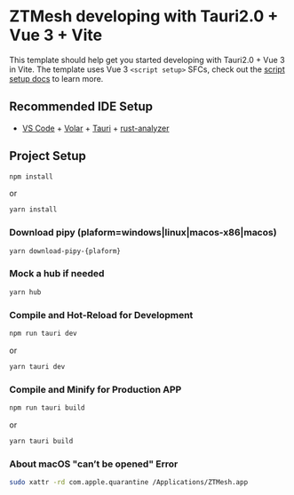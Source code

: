 # ZTMesh developing with  Tauri2.0 + Vue 3 + Vite

This template should help get you started developing with Tauri2.0 + Vue 3 in Vite. The template uses Vue 3 `<script setup>` SFCs, check out the [script setup docs](https://v3.vuejs.org/api/sfc-script-setup.html#sfc-script-setup) to learn more.

## Recommended IDE Setup

- [VS Code](https://code.visualstudio.com/) + [Volar](https://marketplace.visualstudio.com/items?itemName=Vue.volar) + [Tauri](https://marketplace.visualstudio.com/items?itemName=tauri-apps.tauri-vscode) + [rust-analyzer](https://marketplace.visualstudio.com/items?itemName=rust-lang.rust-analyzer)

## Project Setup

```sh
npm install
```
or
```sh
yarn install
```

### Download pipy (plaform=windows|linux|macos-x86|macos)
```sh
yarn download-pipy-{plaform}
```

### Mock a hub if needed
```sh
yarn hub
```

### Compile and Hot-Reload for Development
```sh
npm run tauri dev
```
or
```sh
yarn tauri dev
```

### Compile and Minify for Production APP

```sh
npm run tauri build
```
or
```sh
yarn tauri build
```

### About macOS "can’t be opened" Error
```sh
sudo xattr -rd com.apple.quarantine /Applications/ZTMesh.app
```